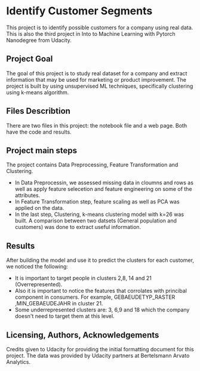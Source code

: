 # Identify Customer Segments
This project is to identify possible customers for a company using real data. 
This is also the third project in Into to Machine Learning with Pytorch Nanodegree from Udacity. 

## Project Goal 
The goal of this project is to study real dataset for a company and extract information that may be used for marketing or product improvement.
The project is built by using unsupervised ML techniques, specifically clustering using k-means algorithm. 

## Files Describtion
There are two files in this project: the notebook file and a web page. Both have the code and results. 


## Project main steps
The project contains Data Preprocessing, Feature Transformation and Clustering. 
* In Data Preprocessin, we assessed missing data in cloumns and rows as well as apply feature selecetion and feature engineering on some of the attributes. 
* In Feature Transformation step, feature scaling as well as PCA was applied on the data. 
* In the last step, Clustering, k-means clustering model with k=26 was built. A comparison between two datsets (General population and customers) was done to extract useful information. 

## Results 
After building the model and use it to predict the clusters for each customer, we noticed the following:
* It is important to target people in clusters 2,8, 14 and 21 (Overrepresented).
* Also it is important to notice the features that corrolates with princibal component in consumers. For example, GEBAEUDETYP_RASTER ,MIN_GEBAEUDEJAHR in cluster 21.
* Some underrepresented clusters are: 3, 6,9 and 18 which the company doesn't need to target them at this level. 

## Licensing, Authors, Acknowledgements
Credits given to Udacity for providing the initial formatting document for this project. The data was provided by Udacity partners at Bertelsmann Arvato Analytics.
